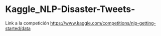 # Kaggle_NLP-Disaster-Tweets-

Link a la competición https://www.kaggle.com/competitions/nlp-getting-started/data

